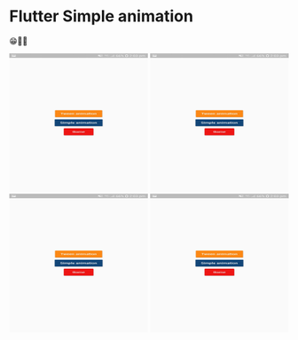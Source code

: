 # Flutter Simple animation

😁🤣🙌

<img src = "https://github.com/ShakyaSangam/flutter_animation/blob/main/screenshots/Screenshot_20201212-140320.jpg" width = "250" height = "250">
<img src = "https://github.com/ShakyaSangam/flutter_animation/blob/main/screenshots/Screenshot_20201212-140320.jpg" width = "250" height = "250">
<img src = "https://github.com/ShakyaSangam/flutter_animation/blob/main/screenshots/Screenshot_20201212-140320.jpg" width = "250" height = "250">
<img src = "https://github.com/ShakyaSangam/flutter_animation/blob/main/screenshots/Screenshot_20201212-140320.jpg" width = "250" height = "250">
